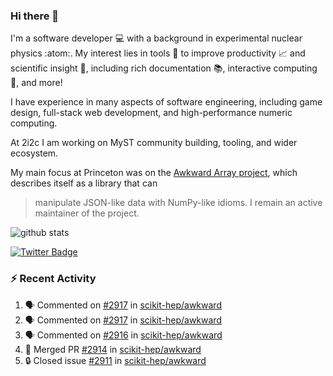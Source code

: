 ### Hi there 👋 

I'm a software developer 💻 with a background in experimental nuclear physics :atom:. My interest lies in tools :wrench: to improve productivity :chart_with_upwards_trend: and scientific insight :telescope:, including rich documentation 📚, interactive computing 🧮, and more! 

I have experience in many aspects of software engineering, including game design, full-stack web development, and high-performance numeric computing. 

At 2i2c I am working on MyST community building, tooling, and wider ecosystem. 

My main focus at Princeton was on the [Awkward Array project](awkward-array.org/), which describes itself as a library that can 
> manipulate JSON-like data with NumPy-like idioms. I remain an active maintainer of the project. 

![github stats](https://github-readme-stats.vercel.app/api?username=agoose77&show_icons=true&hide_rank=true&hide_title=true&bg_color=30,e76445,904e95&text_color=efe3ec&icon_color=efe3ec)
<!--
**agoose77/agoose77** is a ✨ _special_ ✨ repository because its `README.md` (this file) appears on your GitHub profile.

Here are some ideas to get you started:

- 🔭 I’m currently working on ...
- 🌱 I’m currently learning ...
- 👯 I’m looking to collaborate on ...
- 🤔 I’m looking for help with ...
- 💬 Ask me about ...
- 📫 How to reach me: ...
- 😄 Pronouns: ...
- ⚡ Fun fact: ...
-->

[![Twitter Badge](https://img.shields.io/twitter/follow/agoose77?style=flat-square&logo=Twitter&logoColor=white&color=cornflowerblue)](https://twitter.com/agoose77)

### :zap: Recent Activity

<!--START_SECTION:activity-->
1. 🗣 Commented on [#2917](https://github.com/scikit-hep/awkward/issues/2917#issuecomment-1872558681) in [scikit-hep/awkward](https://github.com/scikit-hep/awkward)
2. 🗣 Commented on [#2917](https://github.com/scikit-hep/awkward/issues/2917#issuecomment-1872530407) in [scikit-hep/awkward](https://github.com/scikit-hep/awkward)
3. 🗣 Commented on [#2916](https://github.com/scikit-hep/awkward/issues/2916#issuecomment-1870502175) in [scikit-hep/awkward](https://github.com/scikit-hep/awkward)
4. 🎉 Merged PR [#2914](https://github.com/scikit-hep/awkward/pull/2914) in [scikit-hep/awkward](https://github.com/scikit-hep/awkward)
5. 🔒 Closed issue [#2911](https://github.com/scikit-hep/awkward/issues/2911) in [scikit-hep/awkward](https://github.com/scikit-hep/awkward)
<!--END_SECTION:activity-->
